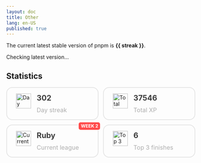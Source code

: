 ```yaml
---
layout: doc
title: Other
lang: en-US
published: true
---
```


<script setup>
import { ref, onMounted } from 'vue'

const streak = ref()

onMounted(async () => {
  const res = await fetch('https://cors.rbpi.cc/corsproxy/?apiurl=https://www.duolingo.com/2017-06-30/users/1263426613')
  streak.value = (await res.json()).streak
})
</script>

<p v-if="streak">
The current latest stable version of pnpm is <strong>{{ streak }}</strong>.
</p>
<p v-else>
Checking latest version...
</p>

## **Statistics**
<div>
    <div class="tlj">
        <div class="v5">
            <div class="soc">
                <img class="icon" src="https://d35aaqx5ub95lt.cloudfront.net/images/profile/8a6dca76019d059a81c4c7c1145aa7a4.svg" alt="Day streak icon" />
                <div class="rjb">
                    <h4 class="text-1">302</h4>
                    <div class="text-2">Day streak</div>
                </div>
            </div>
        </div>
        <div class="v5">
            <div class="soc">
                <img class="icon" src="https://d35aaqx5ub95lt.cloudfront.net/images/profile/01ce3a817dd01842581c3d18debcbc46.svg" alt="Total XP icon" />
                <div class="">
                    <h4 class="text-1">37546</h4>
                    <div class="text-2">Total XP</div>
                </div>
            </div>
        </div>
        <div class="v5">
            <div class="badge">Week 2</div>
            <div class="soc">
                <img class="icon" src="https://d35aaqx5ub95lt.cloudfront.net/images/leagues/74d6ab6e5b6f92e7d16a4a6664d1fafd.svg" alt="Current league icon" />
                <div class="">
                    <h4 class="text-1">Ruby</h4>
                    <div class="text-2">Current league</div>
                </div>
            </div>
        </div>
        <div class="v5">
            <div class="soc">
                <img class="icon" src="https://d35aaqx5ub95lt.cloudfront.net/images/profile/3f97ae337724f7edb6dfbef23cd3a6e7.svg" alt="Top 3 finishes icon" />
                <div class="">
                    <h4 class="text-1">6</h4>
                    <div class="text-2">Top 3 finishes</div>
                </div>
            </div>
        </div>
    </div>
</div>

<style>
    .tlj {
        display: grid;
        gap: 12px;
        grid-template-columns: repeat(2, 1fr);
      }
    
      .v5 {
        position: relative;
      }
    
      .soc {
        border: 2px solid rgb(229, 229, 229);
        border-radius: 16px;
        display: flex;
        overflow: hidden;
        padding: 15px 24px;
      }
    
      .icon {
        margin-right: 15px;
        width: 40px;
        border-style: none;
      }
    
      .rjb {
        align-self: center;
        flex: 1 0 auto;
      }
    
      .text-1 {
        font-size: 20px;
        margin-bottom: 4px;
        color: rgb(60, 60, 60);
        margin: 0 0 10px;
      }
    
      .text-2 {
        color: rgb(175, 175, 175);
        font-size: 16px;
      }
    
      .badge {
        background-color: rgb(255, 75, 75);
        border: 2px solid rgb(255, 255, 255);
        border-radius: 7px;
        color: rgb(255, 255, 255);
        font-size: 12px;
        font-weight: 700;
        line-height: 14px;
        padding: 3px 5px 3px 6px;
        position: absolute;
        right: -6px;
        text-transform: uppercase;
        top: -8px;
      }
</style>